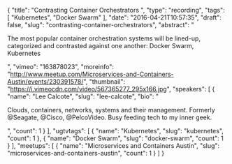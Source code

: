 {
  "title": "Contrasting Container Orchestrators ",
  "type": "recording",
  "tags": [
    "Kubernetes",
    "Docker Swarm"
  ],
  "date": "2016-04-21T10:57:35",
  "draft": false,
  "slug": "contrasting-container-orchestrators",
  "abstract": "<p>The most popular container orchestration systems will be lined-up, categorized and contrasted against one another: Docker Swarm, Kubernetes</p>",
  "vimeo": "163878023",
  "moreinfo": "http://www.meetup.com/Microservices-and-Containers-Austin/events/230391578/",
  "thumbnail": "https://i.vimeocdn.com/video/567365277_295x166.jpg",
  "speakers": [
    {
      "name": "Lee Calcote",
      "slug": "lee-calcote",
      "bio": "<p>Clouds, containers, networks, systems and their management. Formerly @Seagate, @Cisco, @PelcoVideo. Busy feeding tech to my inner geek.</p>",
      "count": 1
    }
  ],
  "ugtvtags": [
    {
      "name": "Kubernetes",
      "slug": "kubernetes",
      "count": 1
    },
    {
      "name": "Docker Swarm",
      "slug": "docker-swarm",
      "count": 1
    }
  ],
  "meetups": [
    {
      "name": "Microservices and Containers Austin",
      "slug": "microservices-and-containers-austin",
      "count": 1
    }
  ]
}